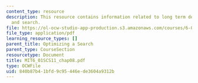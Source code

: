 ```yaml
---
content_type: resource
description: This resource contains information related to long term decision making
  and search.
file: https://ol-ocw-studio-app-production.s3.amazonaws.com/courses/6-01sc-introduction-to-electrical-engineering-and-computer-science-i-spring-2011/840b87b41bfd9c95446ede3604a9312b_MIT6_01SCS11_chap08.pdf
file_type: application/pdf
learning_resource_types: []
parent_title: Optimizing a Search
parent_type: CourseSection
resourcetype: Document
title: MIT6_01SCS11_chap08.pdf
type: OCWFile
uid: 840b87b4-1bfd-9c95-446e-de3604a9312b
---
```


